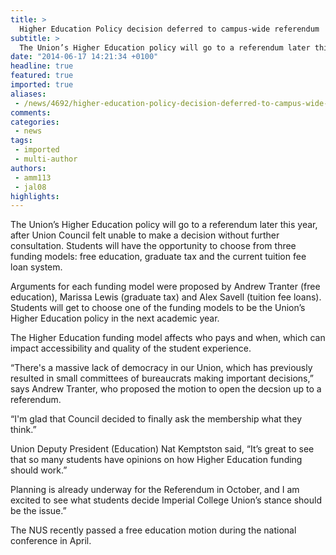```yaml
---
title: >
  Higher Education Policy decision deferred to campus-wide referendum
subtitle: >
  The Union’s Higher Education policy will go to a referendum later this year, after Union Council felt unable to make a decision without further consultation.
date: "2014-06-17 14:21:34 +0100"
headline: true
featured: true
imported: true
aliases:
 - /news/4692/higher-education-policy-decision-deferred-to-campus-wide-referendum
comments:
categories:
 - news
tags:
 - imported
 - multi-author
authors:
 - amm113
 - jal08
highlights:
---
```


The Union’s Higher Education policy will go to a referendum later this year, after Union Council felt unable to make a decision without further consultation. Students will have the opportunity to choose from three funding models: free education, graduate tax and the current tuition fee loan system.

Arguments for each funding model were proposed by Andrew Tranter (free education), Marissa Lewis (graduate tax) and Alex Savell (tuition fee loans). Students will get to choose one of the funding models to be the Union’s Higher Education policy in the next academic year.

The Higher Education funding model affects who pays and when, which can impact accessibility and quality of the student experience.

“There's a massive lack of democracy in our Union, which has previously resulted in small committees of bureaucrats making important decisions,” says Andrew Tranter, who proposed the motion to open the decsion up to a referendum.

“I'm glad that Council decided to finally ask the membership what they think.”

Union Deputy President (Education) Nat Kemptston said, “It’s great to see that so many students have opinions on how Higher Education funding should work.”

Planning is already underway for the Referendum in October, and I am excited to see what students decide Imperial College Union’s stance should be the issue.”

The NUS recently passed a free education motion during the national conference in April.
